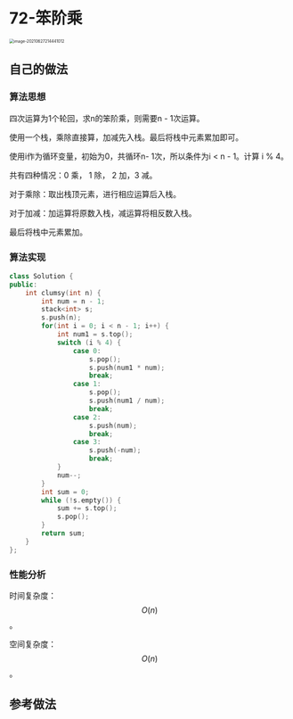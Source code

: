 # 72-笨阶乘

<img src="https://crayon-1302863897.cos.ap-beijing.myqcloud.com/image/image-20210627214441012.png" alt="image-20210627214441012" style="zoom:50%;" />



## 自己的做法

### 算法思想

四次运算为1个轮回，求n的笨阶乘，则需要n - 1次运算。

使用一个栈，乘除直接算，加减先入栈。最后将栈中元素累加即可。

使用i作为循环变量，初始为0，共循环n- 1次，所以条件为i < n - 1。计算 i % 4。

共有四种情况：0 乘， 1 除， 2 加，3 减。

对于乘除：取出栈顶元素，进行相应运算后入栈。

对于加减：加运算将原数入栈，减运算将相反数入栈。

最后将栈中元素累加。



### 算法实现

```c++
class Solution {
public:
    int clumsy(int n) {
        int num = n - 1;
        stack<int> s;
        s.push(n);
        for(int i = 0; i < n - 1; i++) {
            int num1 = s.top();
            switch (i % 4) {
                case 0:
                    s.pop();
                    s.push(num1 * num);
                    break;
                case 1:
                    s.pop();
                    s.push(num1 / num);
                    break;
                case 2:
                    s.push(num);
                    break;
                case 3:
                    s.push(-num);
                    break;
            }
            num--;
        }
        int sum = 0;
        while (!s.empty()) {
            sum += s.top();
            s.pop();
        }
        return sum;
    }
};
```



### 性能分析

时间复杂度：$$O(n)$$。

空间复杂度：$$O(n)$$。



## 参考做法

​            